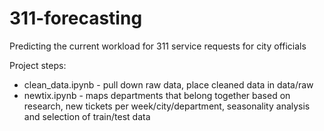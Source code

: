 # 311-forecasting

Predicting the current workload for 311 service requests for city officials

Project steps:

* clean_data.ipynb - pull down raw data, place cleaned data in data/raw
* newtix.ipynb - maps departments that belong together based on research, new tickets per week/city/department, seasonality analysis and selection of train/test data
